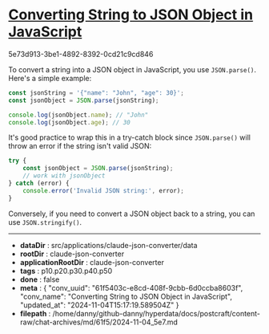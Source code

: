 # [Converting String to JSON Object in JavaScript](https://claude.ai/chat/61f5403c-e8cd-408f-9cbb-6d0ccba8603f)

5e73d913-3be1-4892-8392-0cd21c9cd846

 To convert a string into a JSON object in JavaScript, you use `JSON.parse()`. Here's a simple example:

```javascript
const jsonString = '{"name": "John", "age": 30}';
const jsonObject = JSON.parse(jsonString);

console.log(jsonObject.name); // "John"
console.log(jsonObject.age); // 30
```

It's good practice to wrap this in a try-catch block since `JSON.parse()` will throw an error if the string isn't valid JSON:

```javascript
try {
    const jsonObject = JSON.parse(jsonString);
    // work with jsonObject
} catch (error) {
    console.error('Invalid JSON string:', error);
}
```

Conversely, if you need to convert a JSON object back to a string, you can use `JSON.stringify()`.

---

* **dataDir** : src/applications/claude-json-converter/data
* **rootDir** : claude-json-converter
* **applicationRootDir** : claude-json-converter
* **tags** : p10.p20.p30.p40.p50
* **done** : false
* **meta** : {
  "conv_uuid": "61f5403c-e8cd-408f-9cbb-6d0ccba8603f",
  "conv_name": "Converting String to JSON Object in JavaScript",
  "updated_at": "2024-11-04T15:17:19.589504Z"
}
* **filepath** : /home/danny/github-danny/hyperdata/docs/postcraft/content-raw/chat-archives/md/61f5/2024-11-04_5e7.md
